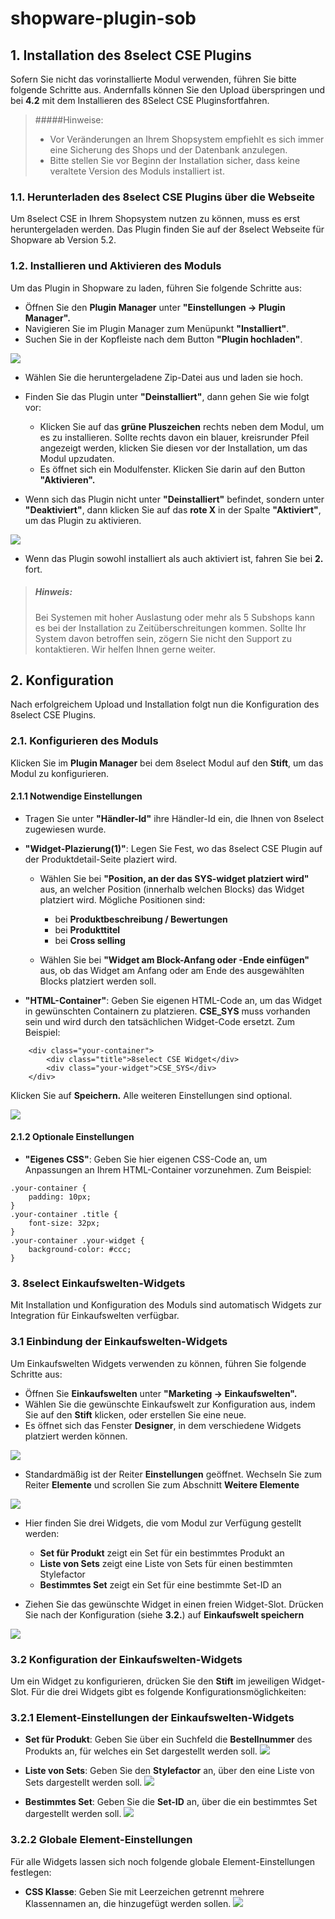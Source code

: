 # shopware-plugin-sob

## 1. Installation des 8select CSE Plugins
Sofern Sie nicht das vorinstallierte Modul verwenden, führen Sie bitte folgende Schritte aus. Andernfalls können Sie den Upload überspringen und bei **4.2** mit dem Installieren des 8Select CSE Pluginsfortfahren.

> #####Hinweise:
> * Vor Veränderungen an Ihrem Shopsystem empfiehlt es sich immer eine Sicherung des Shops und der Datenbank anzulegen.
> * Bitte stellen Sie vor Beginn der Installation sicher, dass keine veraltete Version des Moduls installiert ist.

### 1.1. Herunterladen des 8select CSE Plugins über die Webseite

Um 8select CSE in Ihrem Shopsystem nutzen zu können, muss es erst heruntergeladen werden. Das Plugin finden Sie auf der 8select Webseite für Shopware ab Version 5.2.

### 1.2. Installieren und Aktivieren des Moduls

Um das Plugin in Shopware zu laden, führen Sie folgende Schritte aus:
* Öffnen Sie den **Plugin Manager** unter **"Einstellungen -> Plugin Manager".**
* Navigieren Sie im Plugin Manager zum Menüpunkt **"Installiert"**.
* Suchen Sie in der Kopfleiste nach dem Button **"Plugin hochladen"**.

![](Documentation/plugin-upload_de.png)

* Wählen Sie die heruntergeladene Zip-Datei aus und laden sie hoch. 
* Finden Sie das Plugin unter **"Deinstalliert"**, dann gehen Sie wie folgt vor:
    * Klicken Sie auf das **grüne Pluszeichen** rechts neben dem Modul, um es zu installieren. Sollte rechts davon ein blauer, kreisrunder Pfeil angezeigt werden, klicken Sie diesen vor der Installation, um das Modul upzudaten.    
    * Es öffnet sich ein Modulfenster. Klicken Sie darin auf den Button **"Aktivieren".**
   
* Wenn sich das Plugin nicht unter **"Deinstalliert"** befindet, sondern unter **"Deaktiviert"**, dann klicken Sie auf das **rote X** in der Spalte **"Aktiviert"**, um das Plugin zu aktivieren.

![](Documentation/plugin-not-installed_de.png)

* Wenn das Plugin sowohl installiert als auch aktiviert ist, fahren Sie bei **2.** fort.

> ##### Hinweis:
> Bei Systemen mit hoher Auslastung oder mehr als 5 Subshops kann es bei der Installation zu Zeitüberschreitungen kommen. Sollte Ihr System davon betroffen sein, zögern Sie nicht den Support zu kontaktieren. Wir helfen Ihnen gerne weiter.

## 2. Konfiguration

Nach erfolgreichem Upload und Installation folgt nun die Konfiguration des 8select CSE Plugins.

### 2.1. Konfigurieren des Moduls
Klicken Sie im **Plugin Manager** bei dem 8select Modul auf den **Stift**, um das Modul zu konfigurieren.

#### 2.1.1 Notwendige Einstellungen
* Tragen Sie unter **"Händler-Id"** ihre Händler-Id ein, die Ihnen von 8select zugewiesen wurde.
 
* **"Widget-Plazierung(1)"**: Legen Sie Fest, wo das 8select CSE Plugin auf der Produktdetail-Seite plaziert wird.
    * Wählen Sie bei **"Position, an der das SYS-widget platziert wird"** aus, an welcher Position (innerhalb welchen Blocks) das Widget platziert wird. Mögliche Positionen sind:
        
        * bei **Produktbeschreibung / Bewertungen**
        * bei **Produkttitel**
        * bei **Cross selling**
        
    * Wählen Sie bei **"Widget am Block-Anfang oder -Ende einfügen"** aus, ob das Widget am Anfang oder am Ende des ausgewählten Blocks platziert werden soll.
    
* **"HTML-Container"**: Geben Sie eigenen HTML-Code an, um das Widget in gewünschten Containern zu platzieren. **CSE_SYS** muss vorhanden sein und wird durch den tatsächlichen Widget-Code ersetzt. Zum Beispiel:

```
	<div class="your-container">
	    <div class="title">8select CSE Widget</div>
	    <div class="your-widget">CSE_SYS</div>
	</div>
```

Klicken Sie auf **Speichern.** Alle weiteren Einstellungen sind optional.

![](Documentation/plugin-config_de.png)

#### 2.1.2 Optionale Einstellungen

* **"Eigenes CSS"**: Geben Sie hier eigenen CSS-Code an, um Anpassungen an Ihrem HTML-Container vorzunehmen. Zum Beispiel:

```
.your-container {
    padding: 10px;
}
.your-container .title {
    font-size: 32px;
}
.your-container .your-widget {
    background-color: #ccc;
}
```

### 3. 8select Einkaufswelten-Widgets

Mit Installation und Konfiguration des Moduls sind automatisch Widgets zur Integration für Einkaufswelten verfügbar.
 
### 3.1 Einbindung der Einkaufswelten-Widgets

Um Einkaufswelten Widgets verwenden zu können, führen Sie folgende Schritte aus:
* Öffnen Sie **Einkaufswelten** unter **"Marketing -> Einkaufswelten".**
* Wählen Sie die gewünschte Einkaufswelt zur Konfiguration aus, indem Sie auf den **Stift** klicken, oder erstellen Sie eine neue.
* Es öffnet sich das Fenster **Designer**, in dem verschiedene Widgets platziert werden können.

![](Documentation/plugin-shoppingworlds-slots_de.png)


* Standardmäßig ist der Reiter **Einstellungen** geöffnet. Wechseln Sie zum Reiter **Elemente** und scrollen Sie zum Abschnitt **Weitere Elemente**

![](Documentation/plugin-shoppingworlds-components_de.png)

* Hier finden Sie drei Widgets, die vom Modul zur Verfügung gestellt werden:
    * **Set für Produkt** zeigt ein Set für ein bestimmtes Produkt an
    * **Liste von Sets** zeigt eine Liste von Sets für einen bestimmten Stylefactor
    * **Bestimmtes Set** zeigt ein Set für eine bestimmte Set-ID an

* Ziehen Sie das gewünschte Widget in einen freien Widget-Slot. Drücken Sie nach der Konfiguration (siehe **3.2.**) auf **Einkaufswelt speichern**

![](Documentation/plugin-shoppingworlds-slots-filled_de.png)

### 3.2 Konfiguration der Einkaufswelten-Widgets

Um ein Widget zu konfigurieren, drücken Sie den **Stift** im jeweiligen Widget-Slot. Für die drei Widgets gibt es folgende Konfigurationsmöglichkeiten:

### 3.2.1 Element-Einstellungen der Einkaufswelten-Widgets

* **Set für Produkt**: Geben Sie über ein Suchfeld die **Bestellnummer** des Produkts an, für welches ein Set dargestellt werden soll.
![](Documentation/plugin-setforproduct_de.png)

* **Liste von Sets**: Geben Sie den **Stylefactor** an, über den eine Liste von Sets dargestellt werden soll.
![](Documentation/plugin-listofsets_de.png)
* **Bestimmtes Set**: Geben Sie die **Set-ID** an, über die ein bestimmtes Set dargestellt werden soll.
![](Documentation/plugin-certainset_de.png)

### 3.2.2 Globale Element-Einstellungen

Für alle Widgets lassen sich noch folgende globale Element-Einstellungen festlegen: 

* **CSS Klasse**: Geben Sie mit Leerzeichen getrennt mehrere Klassennamen an, die hinzugefügt werden sollen.
![](Documentation/plugin-globalcss_de.png)
